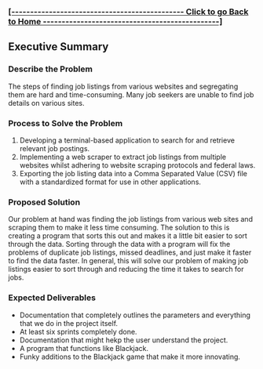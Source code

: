 ### **[ [---------------------------------------------- Click to go Back to Home -----------------------------------------------] ](https://github.com/Purolis/Agile-Group-Project)**


## Executive Summary
### Describe the Problem
The steps of finding job listings from various websites and segregating them are hard and time-consuming. Many job seekers are unable to find job details on various sites.

### Process to Solve the Problem
1. Developing a terminal-based application to search for and retrieve relevant job postings.
2. Implementing a web scraper to extract job listings from multiple websites whilst adhering to website scraping protocols and federal laws.
3. Exporting the job listing data into a Comma Separated Value (CSV) file with a standardized format for use in other applications.

### Proposed Solution
Our problem at hand was finding the job listings from various web sites and scraping them to make it less time consuming. The solution to this is creating a program that sorts this out and makes it a little bit easier to sort through the data.
Sorting through the data with a program will fix the problems of duplicate job listings, missed deadlines, and just make it faster to find the data faster. In general, this will solve our problem of making job listings easier to sort through and reducing the time it takes to search for jobs.

### Expected Deliverables
- Documentation that completely outlines the parameters and everything that we do in the project itself.
- At least six sprints completely done.
- Documentation that might hekp the user understand the project.
- A program that functions like Blackjack.
- Funky additions to the Blackjack game that make it more innovating.

